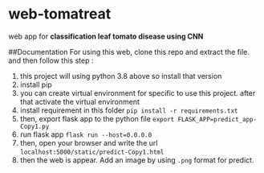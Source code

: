 # web-tomatreat
web app for __classification leaf tomato disease using CNN__

##Documentation
For using this web, clone this repo and extract the file. and then follow this step :
1. this project will using python 3.8 above so install that version
2. install pip
3. you can create virtual environment for specific to use this project. after that activate the virtual environment
4. install requirement in this folder
    `pip install -r requirements.txt`
5. then, export flask app to the python file
    `export FLASK_APP=predict_app-Copy1.py`
6. run flask app
    `flask run --host=0.0.0.0`
7. then, open your browser and write the url
    `localhost:5000/static/predict-Copy1.html`
8. then the web is appear. Add an image by using `.png` format for predict. 
